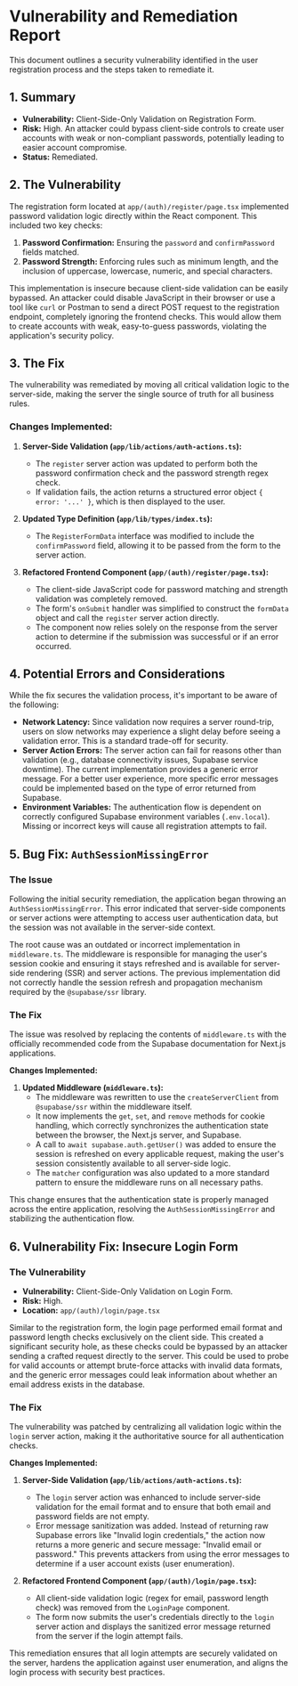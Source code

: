 # Vulnerability and Remediation Report

This document outlines a security vulnerability identified in the user registration process and the steps taken to remediate it.

## 1. Summary

- **Vulnerability:** Client-Side-Only Validation on Registration Form.
- **Risk:** High. An attacker could bypass client-side controls to create user accounts with weak or non-compliant passwords, potentially leading to easier account compromise.
- **Status:** Remediated.

## 2. The Vulnerability

The registration form located at `app/(auth)/register/page.tsx` implemented password validation logic directly within the React component. This included two key checks:
1.  **Password Confirmation:** Ensuring the `password` and `confirmPassword` fields matched.
2.  **Password Strength:** Enforcing rules such as minimum length, and the inclusion of uppercase, lowercase, numeric, and special characters.

This implementation is insecure because client-side validation can be easily bypassed. An attacker could disable JavaScript in their browser or use a tool like `curl` or Postman to send a direct POST request to the registration endpoint, completely ignoring the frontend checks. This would allow them to create accounts with weak, easy-to-guess passwords, violating the application's security policy.

## 3. The Fix

The vulnerability was remediated by moving all critical validation logic to the server-side, making the server the single source of truth for all business rules.

### Changes Implemented:

1.  **Server-Side Validation (`app/lib/actions/auth-actions.ts`):**
    - The `register` server action was updated to perform both the password confirmation check and the password strength regex check.
    - If validation fails, the action returns a structured error object `{ error: '...' }`, which is then displayed to the user.

2.  **Updated Type Definition (`app/lib/types/index.ts`):**
    - The `RegisterFormData` interface was modified to include the `confirmPassword` field, allowing it to be passed from the form to the server action.

3.  **Refactored Frontend Component (`app/(auth)/register/page.tsx`):**
    - The client-side JavaScript code for password matching and strength validation was completely removed.
    - The form's `onSubmit` handler was simplified to construct the `formData` object and call the `register` server action directly.
    - The component now relies solely on the response from the server action to determine if the submission was successful or if an error occurred.

## 4. Potential Errors and Considerations

While the fix secures the validation process, it's important to be aware of the following:

- **Network Latency:** Since validation now requires a server round-trip, users on slow networks may experience a slight delay before seeing a validation error. This is a standard trade-off for security.
- **Server Action Errors:** The server action can fail for reasons other than validation (e.g., database connectivity issues, Supabase service downtime). The current implementation provides a generic error message. For a better user experience, more specific error messages could be implemented based on the type of error returned from Supabase.
- **Environment Variables:** The authentication flow is dependent on correctly configured Supabase environment variables (`.env.local`). Missing or incorrect keys will cause all registration attempts to fail.

## 5. Bug Fix: `AuthSessionMissingError`

### The Issue

Following the initial security remediation, the application began throwing an `AuthSessionMissingError`. This error indicated that server-side components or server actions were attempting to access user authentication data, but the session was not available in the server-side context.

The root cause was an outdated or incorrect implementation in `middleware.ts`. The middleware is responsible for managing the user's session cookie and ensuring it stays refreshed and is available for server-side rendering (SSR) and server actions. The previous implementation did not correctly handle the session refresh and propagation mechanism required by the `@supabase/ssr` library.

### The Fix

The issue was resolved by replacing the contents of `middleware.ts` with the officially recommended code from the Supabase documentation for Next.js applications.

**Changes Implemented:**

1.  **Updated Middleware (`middleware.ts`):**
    - The middleware was rewritten to use the `createServerClient` from `@supabase/ssr` within the middleware itself.
    - It now implements the `get`, `set`, and `remove` methods for cookie handling, which correctly synchronizes the authentication state between the browser, the Next.js server, and Supabase.
    - A call to `await supabase.auth.getUser()` was added to ensure the session is refreshed on every applicable request, making the user's session consistently available to all server-side logic.
    - The `matcher` configuration was also updated to a more standard pattern to ensure the middleware runs on all necessary paths.

This change ensures that the authentication state is properly managed across the entire application, resolving the `AuthSessionMissingError` and stabilizing the authentication flow.

## 6. Vulnerability Fix: Insecure Login Form

### The Vulnerability

- **Vulnerability:** Client-Side-Only Validation on Login Form.
- **Risk:** High.
- **Location:** `app/(auth)/login/page.tsx`

Similar to the registration form, the login page performed email format and password length checks exclusively on the client side. This created a significant security hole, as these checks could be bypassed by an attacker sending a crafted request directly to the server. This could be used to probe for valid accounts or attempt brute-force attacks with invalid data formats, and the generic error messages could leak information about whether an email address exists in the database.

### The Fix

The vulnerability was patched by centralizing all validation logic within the `login` server action, making it the authoritative source for all authentication checks.

**Changes Implemented:**

1.  **Server-Side Validation (`app/lib/actions/auth-actions.ts`):**
    - The `login` server action was enhanced to include server-side validation for the email format and to ensure that both email and password fields are not empty.
    - Error message sanitization was added. Instead of returning raw Supabase errors like "Invalid login credentials," the action now returns a more generic and secure message: "Invalid email or password." This prevents attackers from using the error messages to determine if a user account exists (user enumeration).

2.  **Refactored Frontend Component (`app/(auth)/login/page.tsx`):**
    - All client-side validation logic (regex for email, password length check) was removed from the `LoginPage` component.
    - The form now submits the user's credentials directly to the `login` server action and displays the sanitized error message returned from the server if the login attempt fails.

This remediation ensures that all login attempts are securely validated on the server, hardens the application against user enumeration, and aligns the login process with security best practices.
